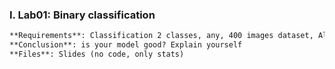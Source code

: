 ### I. Lab01: Binary classification
```markdown
**Requirements**: Classification 2 classes, any, 400 images dataset, AlexNet 4096 (FCN), classify using SVM, 7:3 dataset, metrics: A, P, F1
**Conclusion**: is your model good? Explain yourself
**Files**: Slides (no code, only stats)
```